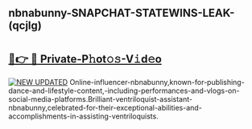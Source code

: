 ## nbnabunny-SNAPCHAT-STATEWINS-LEAK-(qcjlg)


# <h2><a href="https://mediaupload.pro?-20M">🔗👉 🔴 Private-P𝚑ot𝚘𝚜-V𝚒d𝚎o</a></h2>

[![NEW UPDATED](https://i.imgur.com/0qMVB7G.gif)](https://mediaupload.pro?-20M)
Online-influencer-nbnabunny,known-for-publishing-dance-and-lifestyle-content,-including-performances-and-vlogs-on-social-media-platforms.Brilliant-ventriloquist-assistant-nbnabunny,celebrated-for-their-exceptional-abilities-and-accomplishments-in-assisting-ventriloquists.  